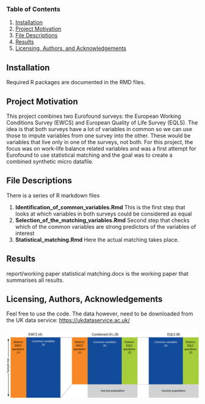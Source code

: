 
### Table of Contents

1. [Installation](#installation)
2. [Project Motivation](#motivation)
3. [File Descriptions](#files)
4. [Results](#results)
5. [Licensing, Authors, and Acknowledgements](#licensing)

## Installation <a name="installation"></a>

Required R packages are documented in the RMD files.

## Project Motivation<a name="motivation"></a>

This project combines two Eurofound surveys: the European Working Conditions Survey (EWCS) and European Quality of Life Survey (EQLS). The idea is that both surveys have a lot of variables in common so we can use those to impute variables from one survey into the other. These would be variables that live only in one of the surveys, not both. For this project, the focus was on work-life balance related variables and was a first attempt for Eurofound to use statistical matching and the goal was to create a combined synthetic micro datafile.

## File Descriptions <a name="files"></a>

There is a series of R markdown files

1. **Identification_of_common_variables.Rmd** This is the first step that looks at which variables in both surveys could be considered as equal
2. **Selection_of_the_matching_variables.Rmd** Second step that checks which of the common variables are strong predictors of the variables of interest
3. **Statistical_matching.Rmd** Here the actual matching takes place.

## Results<a name="results"></a>

report/working paper statistical matching.docx is the working paper that summarises all results.

## Licensing, Authors, Acknowledgements<a name="licensing"></a>

Feel free to use the code. The data however, need to be downloaded from the UK data service: https://ukdataservice.ac.uk/

 ![Statistical Matching](statmatch.png)
